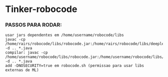 # Tinker-robocode

### PASSOS PARA RODAR:
	usar jars dependentes em /home/username/robocode/libs
	javac -cp /home/rairs/robocode/libs/robocode.jar:/home/rairs/robocode/libs/deeplearning4j.jar:/home/rairs/robocode/libs/apachehttp.jar -d .. *.java
	compilar: javac -cp /home/username/robocode/libs/robocode.jar:/home/username/robocode/libs/deeplearning4j.jar -d .. *.java
	add -DNOSECURITY=true em robocode.sh (permissao para usar libs externas de ML)